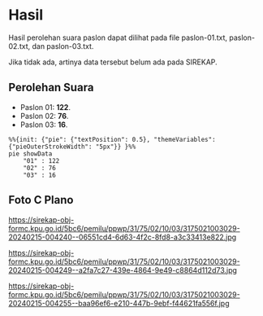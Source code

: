# Hasil

Hasil perolehan suara paslon dapat dilihat pada file paslon-01.txt, paslon-02.txt, dan paslon-03.txt.

Jika tidak ada, artinya data tersebut belum ada pada SIREKAP.

## Perolehan Suara

 * Paslon 01: **122**.
 * Paslon 02: **76**.
 * Paslon 03: **16**.

```mermaid
%%{init: {"pie": {"textPosition": 0.5}, "themeVariables": {"pieOuterStrokeWidth": "5px"}} }%%
pie showData
    "01" : 122
    "02" : 76
    "03" : 16
```
## Foto C Plano

https://sirekap-obj-formc.kpu.go.id/5bc6/pemilu/ppwp/31/75/02/10/03/3175021003029-20240215-004240--06551cd4-6d63-4f2c-8fd8-a3c33413e822.jpg

https://sirekap-obj-formc.kpu.go.id/5bc6/pemilu/ppwp/31/75/02/10/03/3175021003029-20240215-004249--a2fa7c27-439e-4864-9e49-c8864d112d73.jpg

https://sirekap-obj-formc.kpu.go.id/5bc6/pemilu/ppwp/31/75/02/10/03/3175021003029-20240215-004255--baa96ef6-e210-447b-9ebf-f44621fa556f.jpg
